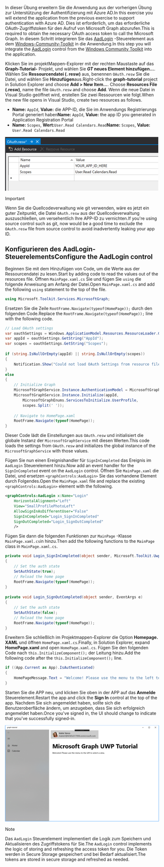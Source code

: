 <!-- markdownlint-disable MD002 MD041 -->

<span data-ttu-id="cb634-101">In dieser Übung erweitern Sie die Anwendung aus der vorherigen Übung zur Unterstützung der Authentifizierung mit Azure AD.</span><span class="sxs-lookup"><span data-stu-id="cb634-101">In this exercise you will extend the application from the previous exercise to support authentication with Azure AD.</span></span> <span data-ttu-id="cb634-102">Dies ist erforderlich, um das erforderliche OAuth-Zugriffstoken für den Aufruf von Microsoft Graph abzurufen.</span><span class="sxs-lookup"><span data-stu-id="cb634-102">This is required to obtain the necessary OAuth access token to call the Microsoft Graph.</span></span> <span data-ttu-id="cb634-103">In diesem Schritt integrieren Sie das [AadLogin](https://docs.microsoft.com/dotnet/api/microsoft.toolkit.uwp.ui.controls.graph.aadlogin?view=win-comm-toolkit-dotnet-stable) -Steuerelement aus dem [Windows-Community-Toolkit](https://github.com/Microsoft/WindowsCommunityToolkit) in die Anwendung.</span><span class="sxs-lookup"><span data-stu-id="cb634-103">In this step you will integrate the [AadLogin](https://docs.microsoft.com/dotnet/api/microsoft.toolkit.uwp.ui.controls.graph.aadlogin?view=win-comm-toolkit-dotnet-stable) control from the [Windows Community Toolkit](https://github.com/Microsoft/WindowsCommunityToolkit) into the application.</span></span>

<span data-ttu-id="cb634-104">Klicken Sie im projektMappen-Explorer mit der rechten Maustaste auf das **Graph-Tutorial-** Projekt, und wählen Sie **_GT_ neues Element hinzufügen...**. Wählen Sie **Ressourcendatei (. resw)** aus, benennen `OAuth.resw` Sie die Datei, und wählen Sie **Hinzufügen**aus.</span><span class="sxs-lookup"><span data-stu-id="cb634-104">Right-click the **graph-tutorial** project in Solution Explorer and choose **Add > New Item...**. Choose **Resources File (.resw)**, name the file `OAuth.resw` and choose **Add**.</span></span> <span data-ttu-id="cb634-105">Wenn die neue Datei in Visual Studio geöffnet wird, erstellen Sie zwei Ressourcen wie folgt.</span><span class="sxs-lookup"><span data-stu-id="cb634-105">When the new file opens in Visual Studio, create two resources as follows.</span></span>

- <span data-ttu-id="cb634-106">**Name:** `AppId`, **Value:** die APP-ID, die Sie im Anwendungs Registrierungs Portal generiert haben</span><span class="sxs-lookup"><span data-stu-id="cb634-106">**Name:** `AppId`, **Value:** the app ID you generated in Application Registration Portal</span></span>
- <span data-ttu-id="cb634-107">**Name:** `Scopes`, **Wert:**`User.Read Calendars.Read`</span><span class="sxs-lookup"><span data-stu-id="cb634-107">**Name:** `Scopes`, **Value:** `User.Read Calendars.Read`</span></span>

![Screenshot der OAuth. resw-Datei im Visual Studio-Editor](./images/edit-resources-01.png)

> [!IMPORTANT]
> <span data-ttu-id="cb634-109">Wenn Sie die Quellcodeverwaltung wie git verwenden, wäre es jetzt ein guter Zeitpunkt, die Datei `OAuth.resw` aus der Quellcodeverwaltung auszuschließen, um versehentlich Ihre APP-ID zu vernichten.</span><span class="sxs-lookup"><span data-stu-id="cb634-109">If you're using source control such as git, now would be a good time to exclude the `OAuth.resw` file from source control to avoid inadvertently leaking your app ID.</span></span>

## <a name="configure-the-aadlogin-control"></a><span data-ttu-id="cb634-110">Konfigurieren des AadLogin-Steuerelements</span><span class="sxs-lookup"><span data-stu-id="cb634-110">Configure the AadLogin control</span></span>

<span data-ttu-id="cb634-111">Beginnen Sie mit dem Hinzufügen von Code, um die Werte aus der Ressourcendatei zu lesen.</span><span class="sxs-lookup"><span data-stu-id="cb634-111">Start by adding code to read the values out of the resources file.</span></span> <span data-ttu-id="cb634-112">Öffnen `MainPage.xaml.cs` Sie und fügen Sie `using` die folgende Anweisung am Anfang der Datei.</span><span class="sxs-lookup"><span data-stu-id="cb634-112">Open `MainPage.xaml.cs` and add the following `using` statement to the top of the file.</span></span>

```cs
using Microsoft.Toolkit.Services.MicrosoftGraph;
```

<span data-ttu-id="cb634-113">Ersetzen Sie die Zeile `RootFrame.Navigate(typeof(HomePage));` durch den folgenden Code.</span><span class="sxs-lookup"><span data-stu-id="cb634-113">Replace the `RootFrame.Navigate(typeof(HomePage));` line with the following code.</span></span>

```cs
// Load OAuth settings
var oauthSettings = Windows.ApplicationModel.Resources.ResourceLoader.GetForCurrentView("OAuth");
var appId = oauthSettings.GetString("AppId");
var scopes = oauthSettings.GetString("Scopes");

if (string.IsNullOrEmpty(appId) || string.IsNullOrEmpty(scopes))
{
    Notification.Show("Could not load OAuth Settings from resource file.");
}
else
{
    // Initialize Graph
    MicrosoftGraphService.Instance.AuthenticationModel = MicrosoftGraphEnums.AuthenticationModel.V2;
    MicrosoftGraphService.Instance.Initialize(appId,
        MicrosoftGraphEnums.ServicesToInitialize.UserProfile,
        scopes.Split(' '));

    // Navigate to HomePage.xaml
    RootFrame.Navigate(typeof(HomePage));
}
```

<span data-ttu-id="cb634-114">Dieser Code lädt die Einstellungen aus `OAuth.resw` und initialisiert die globale Instanz der `MicrosoftGraphService` mit diesen Werten.</span><span class="sxs-lookup"><span data-stu-id="cb634-114">This code loads the settings from `OAuth.resw` and initializes the global instance of the `MicrosoftGraphService` with those values.</span></span>

<span data-ttu-id="cb634-115">Fügen Sie nun einen Ereignishandler für `SignInCompleted` das Ereignis im `AadLogin` Steuerelement hinzu.</span><span class="sxs-lookup"><span data-stu-id="cb634-115">Now add an event handler for the `SignInCompleted` event on the `AadLogin` control.</span></span> <span data-ttu-id="cb634-116">Öffnen Sie `MainPage.xaml` die Datei, und ersetzen `<graphControls:AadLogin>` Sie das vorhandene Element durch Folgendes.</span><span class="sxs-lookup"><span data-stu-id="cb634-116">Open the `MainPage.xaml` file and replace the existing `<graphControls:AadLogin>` element with the following.</span></span>

```xml
<graphControls:AadLogin x:Name="Login"
    HorizontalAlignment="Left"
    View="SmallProfilePhotoLeft"
    AllowSignInAsDifferentUser="False"
    SignInCompleted="Login_SignInCompleted"
    SignOutCompleted="Login_SignOutCompleted"
    />
```

<span data-ttu-id="cb634-117">Fügen Sie dann die folgenden Funktionen zur `MainPage` -Klasse `MainPage.xaml.cs`in hinzu.</span><span class="sxs-lookup"><span data-stu-id="cb634-117">Then add the following functions to the `MainPage` class in `MainPage.xaml.cs`.</span></span>

```cs
private void Login_SignInCompleted(object sender, Microsoft.Toolkit.Uwp.UI.Controls.Graph.SignInEventArgs e)
{
    // Set the auth state
    SetAuthState(true);
    // Reload the home page
    RootFrame.Navigate(typeof(HomePage));
}

private void Login_SignOutCompleted(object sender, EventArgs e)
{
    // Set the auth state
    SetAuthState(false);
    // Reload the home page
    RootFrame.Navigate(typeof(HomePage));
}
```

<span data-ttu-id="cb634-118">Erweitern Sie schließlich im Projektmappen-Explorer die Option **Homepage. XAML** und öffnen `HomePage.xaml.cs`.</span><span class="sxs-lookup"><span data-stu-id="cb634-118">Finally, in Solution Explorer, expand **HomePage.xaml** and open `HomePage.xaml.cs`.</span></span> <span data-ttu-id="cb634-119">Fügen Sie den folgenden Code nach `this.InitializeComponent();` der Leitung hinzu.</span><span class="sxs-lookup"><span data-stu-id="cb634-119">Add the following code after the `this.InitializeComponent();` line.</span></span>

```cs
if ((App.Current as App).IsAuthenticated)
{
    HomePageMessage.Text = "Welcome! Please use the menu to the left to select a view.";
}
```

<span data-ttu-id="cb634-120">Starten Sie die APP neu, und klicken Sie oben in der APP auf das **Anmelde** Steuerelement.</span><span class="sxs-lookup"><span data-stu-id="cb634-120">Restart the app and click the **Sign In** control at the top of the app.</span></span> <span data-ttu-id="cb634-121">Nachdem Sie sich angemeldet haben, sollte sich die Benutzeroberfläche ändern, um anzugeben, dass Sie sich erfolgreich angemeldet haben.</span><span class="sxs-lookup"><span data-stu-id="cb634-121">Once you've signed in, the UI should change to indicate that you've successfully signed-in.</span></span>

![Screenshot der APP nach der Anmeldung](./images/add-aad-auth-01.png)

> [!NOTE]
> <span data-ttu-id="cb634-123">Das `AadLogin` Steuerelement implementiert die Logik zum Speichern und Aktualisieren des Zugriffstokens für Sie.</span><span class="sxs-lookup"><span data-stu-id="cb634-123">The `AadLogin` control implements the logic of storing and refreshing the access token for you.</span></span> <span data-ttu-id="cb634-124">Die Token werden in Secure Storage gespeichert und bei Bedarf aktualisiert.</span><span class="sxs-lookup"><span data-stu-id="cb634-124">The tokens are stored in secure storage and refreshed as needed.</span></span>